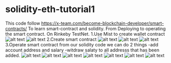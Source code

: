 # solidity-eth-tutorial1
This code follow https://x-team.com/become-blockchain-developer/smart-contracts/
To learn smart-contract and solidity.
From Deploying to operating the smart contract. 
On Rinkeby TestNet.
1.Use Mist to create wallet contract
![alt text](https://i.imgur.com/ces1zGX.png)
![alt text](https://i.imgur.com/2Ii9PaA.png)
2.Create smart contract
![alt text](https://i.imgur.com/ZpOio6o.png)
![alt text](https://i.imgur.com/T8zE1Sr.png)
![alt text](https://i.imgur.com/xp5SEvh.png)
3.Operate smart contract from our solidity code
we can do 2 things 
-add account address and salary
-witdraw salaty to all addresss that has been added.
![alt text](https://i.imgur.com/yHkdo6t.png)
![alt text](https://i.imgur.com/DLLShzS.png)
![alt text](https://i.imgur.com/bizb31V.png)
![alt text](https://i.imgur.com/xiurmG7.png)
![alt text](https://i.imgur.com/fLY6JFO.png)
![alt text](https://i.imgur.com/GovPsfJ.png)
![alt text](https://i.imgur.com/jbI8cDK.png)
